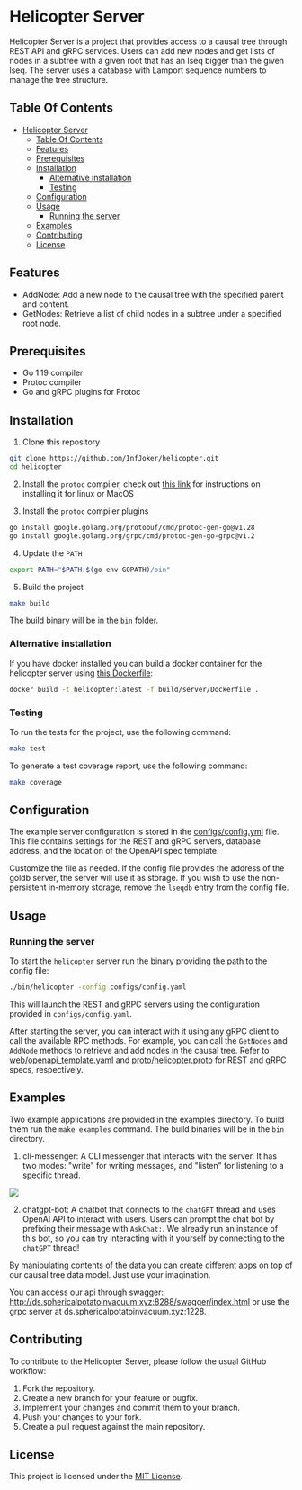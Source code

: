 # Helicopter Server

Helicopter Server is a project that provides access to a causal tree through
REST API and gRPC services. Users can add new nodes and get lists of nodes in
a subtree with a given root that has an lseq bigger than the given lseq. The
server uses a database with Lamport sequence numbers to manage the tree
structure.

## Table Of Contents
- [Helicopter Server](#helicopter-server)
  - [Table Of Contents](#table-of-contents)
  - [Features](#features)
  - [Prerequisites](#prerequisites)
  - [Installation](#installation)
    - [Alternative installation](#alternative-installation)
    - [Testing](#testing)
  - [Configuration](#configuration)
  - [Usage](#usage)
    - [Running the server](#running-the-server)
  - [Examples](#examples)
  - [Contributing](#contributing)
  - [License](#license)

## Features

- AddNode: Add a new node to the causal tree with the specified parent and content.
- GetNodes: Retrieve a list of child nodes in a subtree under a specified root node.

## Prerequisites

- Go 1.19 compiler
- Protoc compiler
- Go and gRPC plugins for Protoc

## Installation

1. Clone this repository
   
```bash
git clone https://github.com/InfJoker/helicopter.git
cd helicopter
```

2. Install the `protoc` compiler, check out [this link](https://grpc.io/docs/protoc-installation/)
   for instructions on installing it for linux or MacOS

3. Install the `protoc` compiler plugins

```bash
go install google.golang.org/protobuf/cmd/protoc-gen-go@v1.28
go install google.golang.org/grpc/cmd/protoc-gen-go-grpc@v1.2
```

4. Update the `PATH`

```bash
export PATH="$PATH:$(go env GOPATH)/bin"
```

5. Build the project

```bash
make build
```

The build binary will be in the `bin` folder.

### Alternative installation

If you have docker installed you can build a docker container for the helicopter
server using [this Dockerfile](build/server/Dockerfile):

```bash
docker build -t helicopter:latest -f build/server/Dockerfile .
```

### Testing

To run the tests for the project, use the following command:

```bash
make test
```

To generate a test coverage report, use the following command:

```bash
make coverage
```

## Configuration

The example server configuration is stored in the [configs/config.yml](configs/config.yml)
file. This file contains settings for the REST and gRPC servers, database address,
and the location of the OpenAPI spec template.

Customize the file as needed. If the config file provides the address of the goldb
server, the server will use it as storage. If you wish to use the non-persistent
in-memory storage, remove the `lseqdb` entry from the config file.


## Usage

### Running the server

To start the `helicopter` server run the binary providing the path to the config
file:

```bash
./bin/helicopter -config configs/config.yaml
```

This will launch the REST and gRPC servers using the configuration provided in
`configs/config.yaml`.

After starting the server, you can interact with it using any gRPC client to call the available RPC methods. For example,
you can call the `GetNodes` and `AddNode` methods to retrieve and add nodes in the causal tree. Refer to 
[web/openapi_template.yaml](web/openapi_template.yaml) and 
[proto/helicopter.proto](proto/helicopter.proto) for REST and gRPC specs,
respectively.

## Examples

Two example applications are provided in the examples directory. To build them
run the `make examples` command. The build binaries will be in the `bin` directory.

1. cli-messenger: A CLI messenger that interacts with the server. It has two
   modes: "write" for writing messages, and "listen" for listening to a specific
   thread.

![](https://github.com/InfJoker/helicopter/blob/main/assets/chat.gif)

2. chatgpt-bot: A chatbot that connects to the `chatGPT` thread and uses OpenAI
   API to interact with users. Users can prompt the chat bot by prefixing their
   message with `AskChat:`. We already run an instance of this bot, so you can 
   try interacting with it yourself by connecting to the `chatGPT` thread!

By manipulating contents of the data you can create different apps on top of our causal tree data model. Just use your imagination.

You can access our api through swagger: http://ds.sphericalpotatoinvacuum.xyz:8288/swagger/index.html
or use the grpc server at ds.sphericalpotatoinvacuum.xyz:1228.

## Contributing

To contribute to the Helicopter Server, please follow the usual GitHub workflow:

1. Fork the repository.
2. Create a new branch for your feature or bugfix.
3. Implement your changes and commit them to your branch.
4. Push your changes to your fork.
5. Create a pull request against the main repository.

## License

This project is licensed under the [MIT License](LICENSE).
